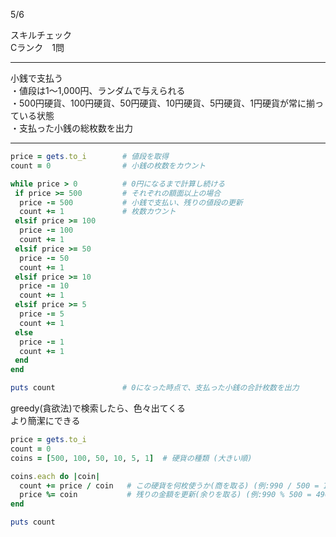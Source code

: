 5/6
 
スキルチェック  
Cランク　1問  
 
-------------------------------------------
小銭で支払う  
・値段は1〜1,000円、ランダムで与えられる  
・500円硬貨、100円硬貨、50円硬貨、10円硬貨、5円硬貨、1円硬貨が常に揃っている状態  
・支払った小銭の総枚数を出力  
 
-------------------------------------------
 
```ruby
price = gets.to_i        # 値段を取得
count = 0                # 小銭の枚数をカウント

while price > 0          # 0円になるまで計算し続ける
 if price >= 500         # それぞれの額面以上の場合
  price -= 500           # 小銭で支払い、残りの値段の更新
  count += 1             # 枚数カウント
 elsif price >= 100
  price -= 100
  count += 1
 elsif price >= 50
  price -= 50
  count += 1
 elsif price >= 10
  price -= 10
  count += 1
 elsif price >= 5
  price -= 5
  count += 1
 else
  price -= 1
  count += 1
 end
end

puts count               # 0になった時点で、支払った小銭の合計枚数を出力
```


greedy(貪欲法)で検索したら、色々出てくる  
より簡潔にできる

```ruby
price = gets.to_i
count = 0
coins = [500, 100, 50, 10, 5, 1]  # 硬貨の種類 (大きい順)

coins.each do |coin|
  count += price / coin   # この硬貨を何枚使うか(商を取る) (例:990 / 500 = 1 ... 490円)
  price %= coin           # 残りの金額を更新(余りを取る) (例:990 % 500 = 490円)
end

puts count
```
